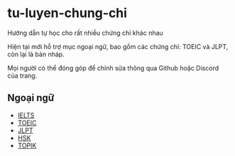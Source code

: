 # tu-luyen-chung-chi
Hướng dẫn tự học cho rất nhiều chứng chỉ khác nhau

Hiện tại mới hỗ trợ mục ngoại ngữ, bao gồm các chứng chỉ: TOEIC và JLPT, còn lại là bản nháp.

Mọi người có thể đóng góp để chỉnh sửa thông qua Github hoặc Discord của trang.
## Ngoại ngữ

- [IELTS](docs/ngoai-ngu/ielts.md)
- [TOEIC](docs/ngoai-ngu/toeic.md)
- [JLPT](docs/ngoai-ngu/jlpt.md)
- [HSK](docs/ngoai-ngu/hsk.md)
- [TOPIK](docs/ngoai-ngu/topik.md)